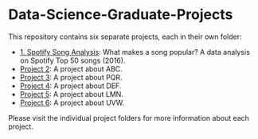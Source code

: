 # Data-Science-Graduate-Projects

This repository contains six separate projects, each in their own folder:

- [1. Spotify Song Analysis](./1.%20Spotify%20Song%20Analysis/): What makes a song popular? A data analysis on Spotify Top 50 songs (2016).
- [Project 2](./project2/): A project about ABC.
- [Project 3](./project3/): A project about PQR.
- [Project 4](./project4/): A project about DEF.
- [Project 5](./project5/): A project about LMN.
- [Project 6](./project6/): A project about UVW.

Please visit the individual project folders for more information about 
each project.

